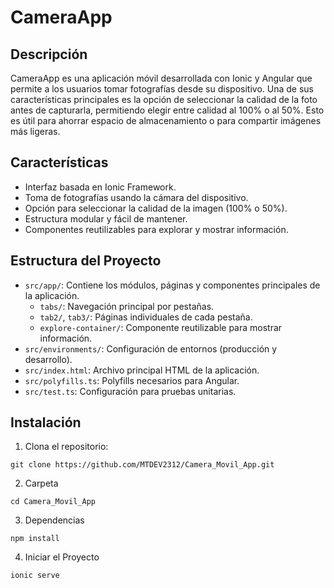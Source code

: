 # CameraApp

## Descripción

CameraApp es una aplicación móvil desarrollada con Ionic y Angular que permite a los usuarios tomar fotografías desde su dispositivo. Una de sus características principales es la opción de seleccionar la calidad de la foto antes de capturarla, permitiendo elegir entre calidad al 100% o al 50%. Esto es útil para ahorrar espacio de almacenamiento o para compartir imágenes más ligeras.

## Características

- Interfaz basada en Ionic Framework.
- Toma de fotografías usando la cámara del dispositivo.
- Opción para seleccionar la calidad de la imagen (100% o 50%).
- Estructura modular y fácil de mantener.
- Componentes reutilizables para explorar y mostrar información.

## Estructura del Proyecto

- `src/app/`: Contiene los módulos, páginas y componentes principales de la aplicación.
  - `tabs/`: Navegación principal por pestañas.
  - `tab2/`, `tab3/`: Páginas individuales de cada pestaña.
  - `explore-container/`: Componente reutilizable para mostrar información.
- `src/environments/`: Configuración de entornos (producción y desarrollo).
- `src/index.html`: Archivo principal HTML de la aplicación.
- `src/polyfills.ts`: Polyfills necesarios para Angular.
- `src/test.ts`: Configuración para pruebas unitarias.

## Instalación

1. Clona el repositorio:

```
git clone https://github.com/MTDEV2312/Camera_Movil_App.git
```
2. Carpeta
```
cd Camera_Movil_App
```
3. Dependencias
```
npm install
```
4. Iniciar el Proyecto
```
ionic serve
```